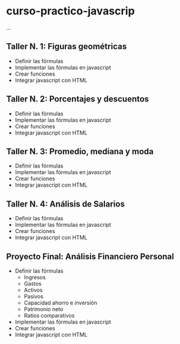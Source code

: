 # curso-practico-javascrip

...

## Taller N. 1: Figuras geométricas

- Definir las fórmulas
- Implementar las fórmulas en javascript
- Crear funciones 
- Integrar javascript con HTML

## Taller N. 2: Porcentajes y descuentos

- Definir las fórmulas
- Implementar las fórmulas en javascript
- Crear funciones 
- Integrar javascript con HTML

## Taller N. 3: Promedio, mediana y moda

- Definir las fórmulas
- Implementar las fórmulas en javascript
- Crear funciones 
- Integrar javascript con HTML

## Taller N. 4: Análisis de Salarios

- Definir las fórmulas
- Implementar las fórmulas en javascript
- Crear funciones 
- Integrar javascript con HTML

## Proyecto Final: Análisis Financiero Personal

- Definir las fórmulas
    - Ingresos
    - Gastos
    - Activos
    - Pasivos
    - Capacidad ahorro e inversión
    - Patrimonio neto
    - Ratios comparativos
- Implementar las fórmulas en javascript
- Crear funciones 
- Integrar javascript con HTML
